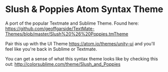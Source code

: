 Slush & Poppies Atom Syntax Theme
=================================

A port of the popular Textmate and Sublime Theme. Found here: https://github.com/geoffgarside/TextMate-Themes/blob/master/Slush%20%26%20Poppies.tmTheme

Pair this up with the UI Theme https://atom.io/themes/unity-ui and you'll feel like
you're back in Sublime or Textmate.

You can get a sense of what this syntax theme looks like by checking this out:
http://colorsublime.com/theme/Slush_and_Poppies
